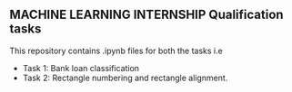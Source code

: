 ## MACHINE LEARNING INTERNSHIP Qualification tasks
This repository contains .ipynb files for both the tasks i.e 
* Task 1: Bank loan classification 
* Task 2: Rectangle numbering and rectangle alignment. 
